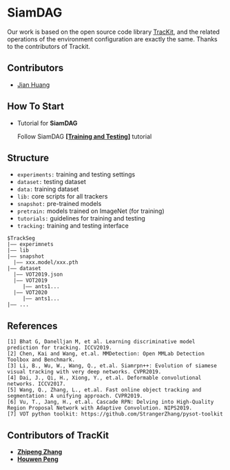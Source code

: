 # SiamDAG


Our work is based on the open source code library [TracKit](https://github.com/researchmm/TracKit), and the related operations of the environment configuration are exactly the same. Thanks to the contributors of Trackit.

## Contributors 
- [Jian Huang](https://github.com/Huangggjian)



## How To Start
- Tutorial for **SiamDAG**

  Follow SiamDAG **[[Training and Testing]](https://github.com/Huangggjian/SiamDAG/blob/main/lib/tutorial/DAG/dag.md)** tutorial 



## Structure
- `experiments:` training and testing settings
- `dataset:` testing dataset
- `data:` training dataset
- `lib:` core scripts for all trackers
- `snapshot:` pre-trained models 
- `pretrain:` models trained on ImageNet (for training)
- `tutorials:` guidelines for training and testing
- `tracking:` training and testing interface

```
$TrackSeg
|—— experimnets
|—— lib
|—— snapshot
  |—— xxx.model/xxx.pth
|—— dataset
  |—— VOT2019.json 
  |—— VOT2019
     |—— ants1...
  |—— VOT2020
     |—— ants1...
|—— ...

```



## References
```
[1] Bhat G, Danelljan M, et al. Learning discriminative model prediction for tracking. ICCV2019.
[2] Chen, Kai and Wang, et.al. MMDetection: Open MMLab Detection Toolbox and Benchmark.
[3] Li, B., Wu, W., Wang, Q., et.al. Siamrpn++: Evolution of siamese visual tracking with very deep networks. CVPR2019.
[4] Dai, J., Qi, H., Xiong, Y., et.al. Deformable convolutional networks. ICCV2017.
[5] Wang, Q., Zhang, L., et.al. Fast online object tracking and segmentation: A unifying approach. CVPR2019.
[6] Vu, T., Jang, H., et.al. Cascade RPN: Delving into High-Quality Region Proposal Network with Adaptive Convolution. NIPS2019.
[7] VOT python toolkit: https://github.com/StrangerZhang/pysot-toolkit
```
## Contributors of TracKit
- **[Zhipeng Zhang](https://github.com/JudasDie)**
- **[Houwen Peng](https://houwenpeng.com/)**

